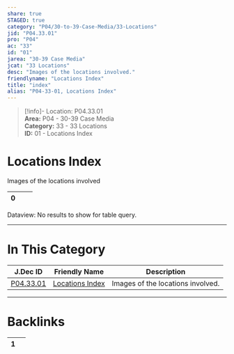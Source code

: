 ```yaml
---  
share: true  
STAGED: true  
category: "P04/30-to-39-Case-Media/33-Locations"  
jid: "P04.33.01"  
pro: "P04"  
ac: "33"  
id: "01"  
jarea: "30-39 Case Media"  
jcat: "33 Locations"  
desc: "Images of the locations involved."  
friendlyname: "Locations Index"  
title: "index"  
alias: "P04-33-01, Locations Index"  
---  
```

>[!info]- Location: P04.33.01  
>**Area:** P04 - 30-39 Case Media  
>**Category:** 33 - 33 Locations  
>**ID:** 01 - Locations Index  
  
# Locations Index  
  
Images of the locations involved  
   
<div><table class="dataview table-view-table"><thead class="table-view-thead"><tr class="table-view-tr-header"><th class="table-view-th"><span></span><span class="dataview small-text">0</span></th><th class="table-view-th"><span></span></th><th class="table-view-th"><span></span></th></tr></thead><tbody class="table-view-tbody"></tbody></table><div class="dataview dataview-error-box"><p class="dataview dataview-error-message">Dataview: No results to show for table query.</p></div></div>  
  
  
---  
# In This Category  
  
| J.Dec ID                                                                                | Friendly Name                                                                                 | Description                       |  
| --------------------------------------------------------------------------------------- | --------------------------------------------------------------------------------------------- | --------------------------------- |  
| [P04.33.01](index.md#) | [Locations Index](index.md#) | Images of the locations involved. |  
  
  
---  
# Backlinks  
<div><table class="dataview table-view-table"><thead class="table-view-thead"><tr class="table-view-tr-header"><th class="table-view-th"><span></span><span class="dataview small-text">1</span></th><th class="table-view-th"><span></span></th></tr></thead><tbody class="table-view-tbody"></tbody></table></div>